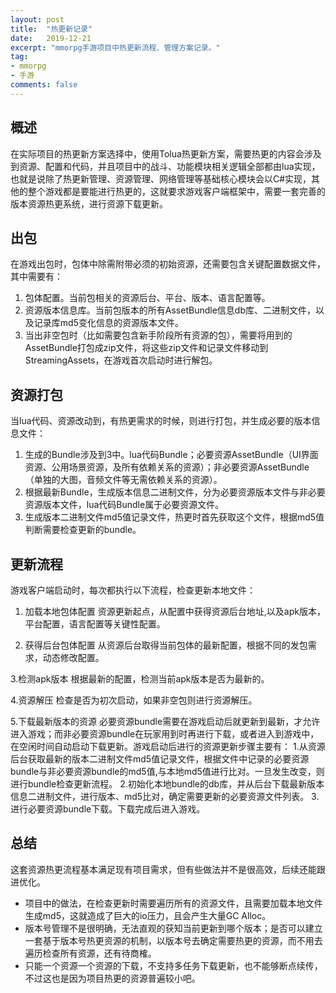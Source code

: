 ```yaml
---
layout: post
title:  "热更新记录"
date:   2019-12-21
excerpt: "mmorpg手游项目中热更新流程、管理方案记录。"
tag:
- mmorpg
- 手游
comments: false
---
```

## 概述

在实际项目的热更新方案选择中，使用Tolua热更新方案，需要热更的内容会涉及到资源、配置和代码，并且项目中的战斗、功能模块相关逻辑全部都由lua实现，也就是说除了热更新管理、资源管理、网络管理等基础核心模块会以C#实现，其他的整个游戏都是要能进行热更的，这就要求游戏客户端框架中，需要一套完善的版本资源热更系统，进行资源下载更新。

## 出包

在游戏出包时，包体中除需附带必须的初始资源，还需要包含关键配置数据文件，其中需要有：
1. 包体配置。当前包相关的资源后台、平台、版本、语言配置等。
2. 资源版本信息库。当前包版本的所有AssetBundle信息db库、二进制文件，以及记录库md5变化信息的资源版本文件。
3. 当出非空包时（比如需要包含新手阶段所有资源的包），需要将用到的AssetBundle打包成zip文件，将这些zip文件和记录文件移动到StreamingAssets，在游戏首次启动时进行解包。

## 资源打包

当lua代码、资源改动到，有热更需求的时候，则进行打包，并生成必要的版本信息文件：
1. 生成的Bundle涉及到3中。lua代码Bundle；必要资源AssetBundle（UI界面资源、公用场景资源，及所有依赖关系的资源）；非必要资源AssetBundle（单独的大图，音频文件等无需依赖关系的资源）。
2. 根据最新Bundle，生成版本信息二进制文件，分为必要资源版本文件与非必要资源版本文件，lua代码Bundle属于必要资源文件。
3. 生成版本二进制文件md5值记录文件，热更时首先获取这个文件，根据md5值判断需要检查更新的bundle。

## 更新流程

游戏客户端启动时，每次都执行以下流程，检查更新本地文件：
1. 加载本地包体配置
资源更新起点，从配置中获得资源后台地址,以及apk版本，平台配置，语言配置等关键性配置。

2. 获得后台包体配置
从资源后台取得当前包体的最新配置，根据不同的发包需求，动态修改配置。

3.检测apk版本
根据最新的配置，检测当前apk版本是否为最新的。

4.资源解压
检查是否为初次启动，如果非空包则进行资源解压。

5.下载最新版本的资源
必要资源bundle需要在游戏启动后就更新到最新，才允许进入游戏；而非必要资源bundle在玩家用到时再进行下载，或者进入到游戏中，在空闲时间自动启动下载更新。游戏启动后进行的资源更新步骤主要有：
  1.从资源后台获取最新的版本二进制文件md5值记录文件，根据文件中记录的必要资源bundle与非必要资源bundle的md5值,与本地md5值进行比对。一旦发生改变，则进行bundle检查更新流程。
  2.初始化本地bundle的db库，并从后台下载最新版本信息二进制文件，进行版本、md5比对，确定需要更新的必要资源文件列表。
  3.进行必要资源bundle下载。下载完成后进入游戏。
  
## 总结
这套资源热更流程基本满足现有项目需求，但有些做法并不是很高效，后续还能跟进优化。
* 项目中的做法，在检查更新时需要遍历所有的资源文件，且需要加载本地文件生成md5，这就造成了巨大的io压力，且会产生大量GC Alloc。
* 版本号管理不是很明确，无法直观的获知当前更新到哪个版本；是否可以建立一套基于版本号热更资源的机制，以版本号去确定需要热更的资源，而不用去遍历检查所有资源，还有待商榷。
* 只能一个资源一个资源的下载，不支持多任务下载更新，也不能够断点续传，不过这也是因为项目热更的资源普遍较小吧。